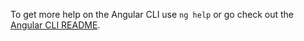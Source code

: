 


















To get more help on the Angular CLI use `ng help` or go check out the [Angular CLI README](https://github.com/angular/angular-cli/blob/master/README.md).

